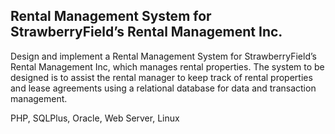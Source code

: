 ## Rental Management System for StrawberryField’s Rental Management Inc.  
  
Design and implement a Rental Management System for StrawberryField’s Rental Management Inc, which manages rental properties. The system to be designed is to assist the rental manager to keep track of rental properties and lease agreements using a relational database for data and transaction management.   
  
PHP, SQLPlus, Oracle, Web Server, Linux